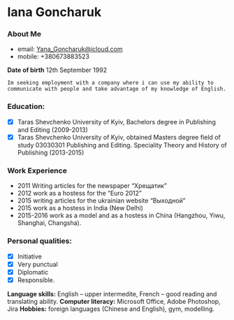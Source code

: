 # Iana Goncharuk


### About Me

- email: Yana_Goncharuk@icloud.com
- mobile: +380673883523


**Date of birth**  12th September 1992

```
Im seeking employment with a company where i can use my ability to communicate with people and take advantage of my knowledge of English. 
```

### Education:
- [x] Taras Shevchenko University of Kyiv, Bachelors degree in Publishing and Editing (2009-2013)
- [x] Taras Shevchenko University of Kyiv, obtained Masters degree field of study 03030301 Publishing and Editing. Speciality         Theory and History of Publishing (2013-2015)

### Work Experience 
- 2011 Writing articles for the newspaper “Хрещатик”
- 2012 work as a hostess for the “Euro 2012”
- 2015 writing articles for the ukrainian website “Выходной”
- 2015 work as a hostess  in India (New Delhi)
- 2015-2016 work as a model and as a hostess in China (Hangzhou, Yiwu, Shanghai, Changsha).

### Personal qualities: 
- [x] Initiative
- [x] Very punctual
- [x] Diplomatic
- [x] Responsible.

**Language skills:** English – upper intermedite, French – good reading and translating ability.
**Computer literacy:** Microsoft Office, Adobe Photoshop, Jira
**Hobbies:** foreign languages (Chinese and English), gym, modelling.

